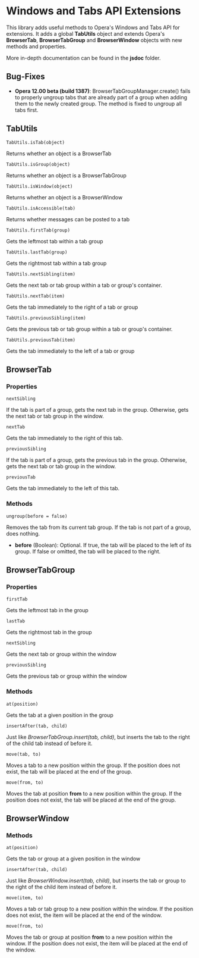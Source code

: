# Windows and Tabs API Extensions

This library adds useful methods to Opera's Windows and Tabs API for extensions.
It adds a global **TabUtils** object and extends Opera's **BrowserTab**,
**BrowserTabGroup** and **BrowserWindow** objects with new methods and properties.

More in-depth documentation can be found in the **jsdoc** folder.

## Bug-Fixes

* **Opera 12.00 beta (build 1387)**: BrowserTabGroupManager.create() fails to 
properly ungroup tabs that are already part of a group when adding them to the
newly created group. The method is fixed to ungroup all tabs first.

## TabUtils

	TabUtils.isTab(object)
Returns whether an object is a BrowserTab

	TabUtils.isGroup(object)
Returns whether an object is a BrowserTabGroup

	TabUtils.isWindow(object)
Returns whether an object is a BrowserWindow

	TabUtils.isAccessible(tab)
Returns whether messages can be posted to a tab

	TabUtils.firstTab(group)
Gets the leftmost tab within a tab group

	TabUtils.lastTab(group)
Gets the rightmost tab within a tab group

	TabUtils.nextSibling(item)
Gets the next tab or tab group within a tab or group's container.

	TabUtils.nextTab(item)
Gets the tab immediately to the right of a tab or group

	TabUtils.previousSibling(item)
Gets the previous tab or tab group within a tab or group's container.

	TabUtils.previousTab(item)
Gets the tab immediately to the left of a tab or group

## BrowserTab

### Properties
	nextSibling
If the tab is part of a group, gets the next tab in the group. 
Otherwise, gets the next tab or tab group in the window.

	nextTab
Gets the tab immediately to the right of this tab.

	previousSibling
If the tab is part of a group, gets the previous tab in the group. 
Otherwise, gets the next tab or tab group in the window.

	previousTab
Gets the tab immediately to the left of this tab.

### Methods
	ungroup(before = false)
Removes the tab from its current tab group. 
If the tab is not part of a group, does nothing.

* **before** (Boolean): Optional. If true, the tab will be placed to the left of
its group. If false or omitted, the tab will be placed to the right.

## BrowserTabGroup

### Properties
	firstTab
Gets the leftmost tab in the group

	lastTab
Gets the rightmost tab in the group

	nextSibling
Gets the next tab or group within the window

	previousSibling
Gets the previous tab or group within the window

### Methods
	at(position)
Gets the tab at a given position in the group

	insertAfter(tab, child)
Just like *BrowserTabGroup.insert(tab, child)*, but inserts the tab to the
right of the child tab instead of before it.

	move(tab, to)
Moves a tab to a new position within the group. 
If the position does not exist, the tab will be placed at the end of the group.

	move(from, to)
Moves the tab at position **from** to a new position within the group.
If the position does not exist, the tab will be placed at the end of the group.

## BrowserWindow

### Methods
	at(position)
Gets the tab or group at a given position in the window

	insertAfter(tab, child)
Just like *BrowserWindow.insert(tab, child)*, but inserts the tab or group to 
the right of the child item instead of before it.

	move(item, to)
Moves a tab or tab group to a new position within the window. 
If the position does not exist, the item will be placed at the end of the window.

	move(from, to)
Moves the tab or group at position **from** to a new position within the window.
If the position does not exist, the item will be placed at the end of the window.
